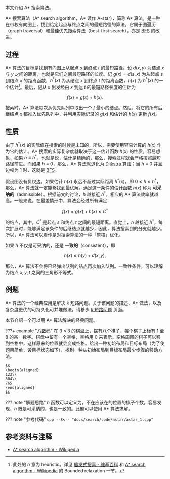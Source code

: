 本文介绍 A\* 搜索算法。

A\* 搜索算法（A\* search algorithm，A\* 读作 A-star），简称 A\* 算法，是一种在带权有向图上，找到给定起点与终点之间的最短路径的算法。它属于图遍历（graph traversal）和最佳优先搜索算法（best-first search），亦是 [BFS](./bfs.md) 的改进。

## 过程

A\* 算法的目标是找到有向图上从起点 $s$ 到终点 $t$ 的最短路径。设 $d(x,y)$ 为结点 $x$ 与 $y$ 之间的距离，也就是它们之间最短路径的长度。记 $g(x)=d(s,x)$ 为从起点 $s$ 到结点 $x$ 的距离函数，$h^*(x)$ 为从结点 $x$ 到终点 $t$ 的距离函数，$h(x)$ 为 $h^*(x)$ 的一个估计[^note1]。最后，记从 $s$ 出发经由 $x$ 到达 $t$ 的最短路径长度的估计为

$$
f(x) = g(x) + h(x).
$$

搜索时，A\* 算法每次从优先队列中取出一个 $f$ 最小的结点。然后，将它的所有后继结点 $x$ 都推入优先队列中，并利用实际记录的 $g(x)$ 和估计的 $h(x)$ 更新 $f(x)$。

## 性质

由于 $h^*(x)$ 的实际值在搜索的时候是未知的，所以，需要使用容易计算的 $h(x)$ 作为它的估计。A\* 搜索的实际复杂度就取决于这一估计函数 $h(x)$ 的性质。容易想象，如果 $h\equiv h^*$，也就是说，估计是精确的，那么，搜索过程就会严格按照最短路径前进。而如果 $h\equiv 0$，那么，A\* 算法就退化为 [Dijkstra 算法](./../graph/shortest-path.md#dijkstra-算法)；当 $h\equiv 0$ 并且边权为 $1$ 时，这就是 [BFS](./bfs.md)。

假设图没有负权边。如果估计 $h(x)$ 永远不超过实际距离 $h^*(x)$，即 $0\le h\le h^*$，那么，A\* 算法就一定能够找到最优解。满足这一条件的估计函数 $h(x)$ 称为 **可采纳的**（admissible）。根据前文的讨论，$h$ 越接近 $h^*$，相应的 A\* 算法效率就越高。一般来说，在最差情形中，算法会经过所有满足

$$
f(x) = g(x) + h(x) \le C^*
$$

的结点，其中，$C^*$ 是起点 $s$ 和终点 $t$ 之间的最短距离。直觉上，$h$ 越接近 $h^*$，每次扩展时，能够满足该条件的后继结点就越少，因此，算法搜索到的分支就越少。所以，A\* 算法可以看作是对搜索算法的一种「剪枝」优化。

如果 $h$ 不仅是可采纳的，还是 **一致的**（consistent），即

$$
h(x) \le h(y) + d(x, y),
$$

那么，A\* 算法不会将已经弹出队列的结点再次加入队列。一致性条件，可以理解为结点 $x,y,t$ 之间的三角形不等式。

## 例题

A\* 算法的一个经典应用是解决 k 短路问题。关于该问题的描述、A\* 做法，以及复杂度更优的可持久化可并堆做法，请移步 [k 短路问题](./../graph/kth-path.md) 页面。

本节介绍一个可以用 A\* 算法解决的经典问题。

???+ example "[八数码](https://www.luogu.com.cn/problem/P1379)"
    在 $3\times 3$ 的棋盘上，摆有八个棋子，每个棋子上标有 $1$ 至 $8$ 的某一数字。棋盘中留有一个空格，空格用 $0$ 来表示。空格周围的棋子可以移到空格中，这样原来的位置就会变成空格。给出一种初始布局和目标布局（为了使题目简单，设目标状态如下），找到一种从初始布局到目标布局最少步骤的移动方法。
    
    $$
    \begin{aligned}
    123\\
    804\\
    765
    \end{aligned}
    $$

??? note "解题思路"
    $h$ 函数可以定义为，不在应该在的位置的棋子个数。容易发现，$h$ 既是可采纳的，也是一致的。此题可以使用 A\* 算法求解。

??? note "参考代码"
    ```cpp
    --8<-- "docs/search/code/astar/astar_1.cpp"
    ```

## 参考资料与注释

-   [A\* search algorithm - Wikipedia](https://en.wikipedia.org/wiki/A*_search_algorithm)

[^note1]: 此处的 $h$ 意为 heuristic。详见 [启发式搜索 - 维基百科](https://zh.wikipedia.org/wiki/%E5%90%AF%E5%8F%91%E5%BC%8F%E6%90%9C%E7%B4%A2) 和 [A\* search algorithm - Wikipedia](https://en.wikipedia.org/wiki/A*_search_algorithm#Bounded_relaxation) 的 Bounded relaxation 一节。
